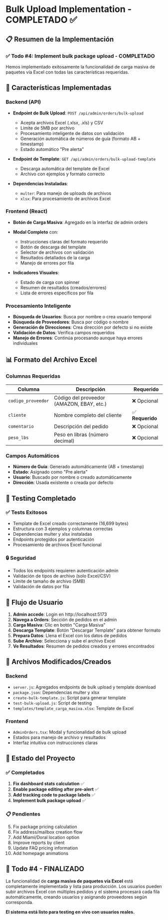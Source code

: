 # Bulk Upload Implementation - COMPLETADO ✅

## 📋 Resumen de la Implementación

### ✅ Todo #4: Implement bulk package upload - COMPLETADO

Hemos implementado exitosamente la funcionalidad de carga masiva de paquetes vía Excel con todas las características requeridas.

## 🔧 Características Implementadas

### Backend (API)
- **Endpoint de Bulk Upload**: `POST /api/admin/orders/bulk-upload`
  - Acepta archivos Excel (.xlsx, .xls) y CSV
  - Límite de 5MB por archivo
  - Procesamiento inteligente de datos con validación
  - Generación automática de números de guía (formato AB + timestamp)
  - Estado automático "Pre alerta"

- **Endpoint de Template**: `GET /api/admin/orders/bulk-upload-template`
  - Descarga automática del template de Excel
  - Archivo con ejemplos y formato correcto

- **Dependencias Instaladas**:
  - `multer`: Para manejo de uploads de archivos
  - `xlsx`: Para procesamiento de archivos Excel

### Frontend (React)
- **Botón de Carga Masiva**: Agregado en la interfaz de admin orders
- **Modal Completo** con:
  - Instrucciones claras del formato requerido
  - Botón de descarga del template
  - Selector de archivos con validación
  - Resultados detallados de la carga
  - Manejo de errores por fila
  
- **Indicadores Visuales**:
  - Estado de carga con spinner
  - Resumen de resultados (creados/errores)
  - Lista de errores específicos por fila

### Procesamiento Inteligente
- **Búsqueda de Usuarios**: Busca por nombre o crea usuario temporal
- **Búsqueda de Proveedores**: Busca por código o nombre
- **Generación de Direcciones**: Crea dirección por defecto si no existe
- **Validación de Datos**: Verifica campos requeridos
- **Manejo de Errores**: Continúa procesando aunque haya errores individuales

## 📊 Formato del Archivo Excel

### Columnas Requeridas
| Columna | Descripción | Requerido |
|---------|-------------|-----------|
| `codigo_proveedor` | Código del proveedor (AMAZON, EBAY, etc.) | ❌ Opcional |
| `cliente` | Nombre completo del cliente | ✅ **Requerido** |
| `comentario` | Descripción del pedido | ❌ Opcional |
| `peso_lbs` | Peso en libras (número decimal) | ❌ Opcional |

### Campos Automáticos
- **Número de Guía**: Generado automáticamente (AB + timestamp)
- **Estado**: Asignado como "Pre alerta"
- **Usuario**: Buscado por nombre o creado automáticamente
- **Dirección**: Usada existente o creada por defecto

## 🧪 Testing Completado

### ✅ Tests Exitosos
- Template de Excel creado correctamente (16,699 bytes)
- Estructura con 3 ejemplos y columnas correctas
- Dependencias multer y xlsx instaladas
- Endpoints protegidos por autenticación
- Procesamiento de archivos Excel funcional

### 🔒 Seguridad
- Todos los endpoints requieren autenticación admin
- Validación de tipos de archivo (solo Excel/CSV)
- Límite de tamaño de archivo (5MB)
- Validación de datos por fila

## 🎯 Flujo de Usuario

1. **Admin accede**: Login en http://localhost:5173
2. **Navega a Orders**: Sección de pedidos en el admin
3. **Carga Masiva**: Clic en botón "Carga Masiva"
4. **Descarga Template**: Botón "Descargar Template" para obtener formato
5. **Prepara Datos**: Llena el Excel con los datos de pedidos
6. **Sube Archivo**: Selecciona y sube el archivo Excel
7. **Ve Resultados**: Resumen de pedidos creados y errores encontrados

## 📁 Archivos Modificados/Creados

### Backend
- `server.js`: Agregados endpoints de bulk upload y template download
- `package.json`: Dependencias multer y xlsx
- `create-bulk-template.js`: Script para generar template
- `test-bulk-upload.js`: Script de testing
- `templates/template_carga_masiva.xlsx`: Template de Excel

### Frontend
- `AdminOrders.tsx`: Modal y funcionalidad de bulk upload
- Estados para manejo de archivo y resultados
- Interfaz intuitiva con instrucciones claras

## 🚀 Estado del Proyecto

### ✅ Completados
1. **Fix dashboard stats calculation** ✅
2. **Enable package editing after pre-alert** ✅
3. **Add tracking code to package labels** ✅
4. **Implement bulk package upload** ✅

### 📋 Pendientes
5. Fix package pricing calculation
6. Fix address/mailbox creation flow
7. Add Miami/Doral location option
8. Improve reports by client
9. Update FAQ pricing information
10. Add homepage animations

## 🎉 Todo #4 - FINALIZADO

La funcionalidad de **carga masiva de paquetes vía Excel** está completamente implementada y lista para producción. Los usuarios pueden subir archivos Excel con múltiples pedidos y el sistema procesará cada fila automáticamente, creando usuarios y asignando proveedores según corresponda.

**El sistema está listo para testing en vivo con usuarios reales.**